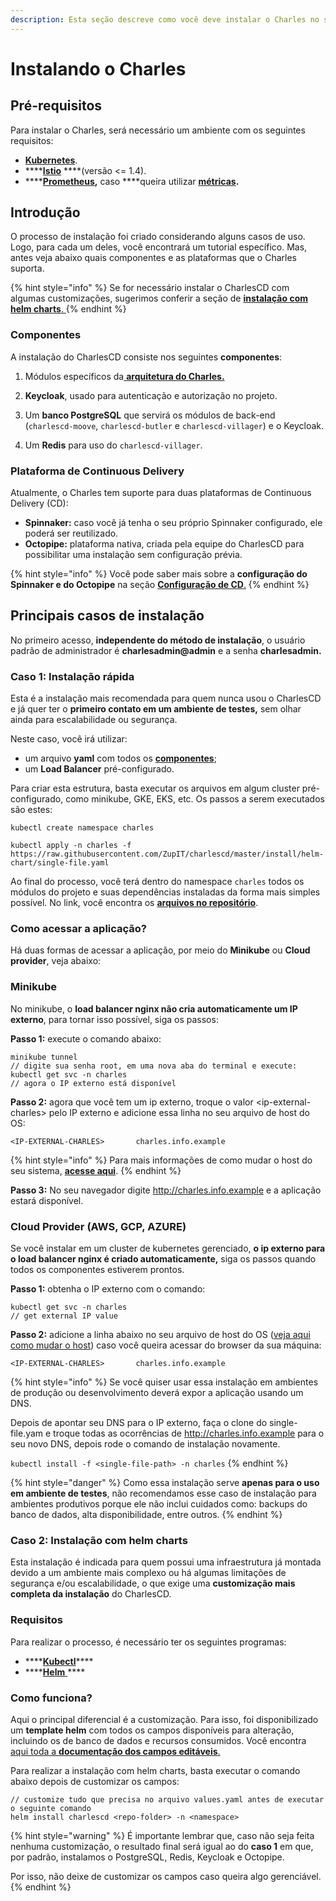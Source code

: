 ```yaml
---
description: Esta seção descreve como você deve instalar o Charles no seu projeto.
---
```


# Instalando o Charles

## Pré-requisitos

Para instalar o Charles, será necessário um ambiente com os seguintes requisitos:

* [**Kubernetes**](https://kubernetes.io/docs/setup/).
* \*\*\*\*[**Istio**](https://istio.io/archive/) ****\(versão &lt;= 1.4\).
* \*\*\*\*[**Prometheus**](https://prometheus.io/docs/prometheus/latest/getting_started/)**,** caso ****queira utilizar [**métricas**](../referencia/metricas/)**.**

## Introdução

O processo de instalação foi criado considerando alguns casos de uso. Logo, para cada um deles, você encontrará um tutorial específico.  Mas, antes veja abaixo quais componentes e as plataformas que o Charles suporta. 

{% hint style="info" %}
Se for necessário instalar o CharlesCD com algumas customizações, sugerimos conferir a seção de [**instalação com helm charts**. ](instalando-charles.md#caso-2-instalacao-com-helm-charts)
{% endhint %}

### Componentes

A instalação do CharlesCD consiste nos seguintes **componentes**:

1. Módulos específicos da[ **arquitetura do Charles.**](../#arquitetura-do-sistema) 
2. **Keycloak**, usado para autenticação e autorização no projeto.

3. Um **banco PostgreSQL** que servirá os módulos de back-end \(`charlescd-moove`, `charlescd-butler` e `charlescd-villager`\) e o Keycloak. 
4. Um **Redis** para uso do `charlescd-villager`.

### Plataforma de Continuous Delivery 

Atualmente, o Charles tem suporte para duas plataformas de Continuous Delivery \(CD\):

* **Spinnaker:** caso você já tenha o seu próprio Spinnaker configurado, ele poderá ser reutilizado.
* **Octopipe:** plataforma nativa, criada pela equipe do CharlesCD para possibilitar uma instalação sem configuração prévia.

{% hint style="info" %}
Você pode saber mais sobre a **configuração do Spinnaker e do Octopipe** na seção [**Configuração de CD**.](../referencia/configuracao-cd.md)
{% endhint %}

## Principais casos de instalação 

No primeiro acesso, **independente do método de instalação**, o usuário padrão de administrador é **charlesadmin@admin** e a senha **charlesadmin.**

### Caso 1: Instalação rápida 

Esta é a instalação mais recomendada para quem nunca usou o CharlesCD  e já quer ter o **primeiro contato em um ambiente de testes,** sem olhar ainda para escalabilidade ou segurança.

Neste caso, você irá utilizar: 

* um arquivo **yaml** com todos os [**componentes**](instalando-charles.md#componentes);
* um **Load Balancer** pré-configurado. 

Para criar esta estrutura, basta executar os arquivos em algum cluster pré-configurado, como minikube, GKE, EKS, etc. Os passos a serem executados são estes:

```text
kubectl create namespace charles

kubectl apply -n charles -f https://raw.githubusercontent.com/ZupIT/charlescd/master/install/helm-chart/single-file.yaml
```

Ao final do processo, você terá dentro do namespace `charles` todos os módulos do projeto e suas dependências instaladas da forma mais simples possível. No link, você encontra os [**arquivos no repositório**](https://raw.githubusercontent.com/ZupIT/charlescd/master/install/helm-chart/single-file.yaml).

###  **Como acessar a aplicação?**

Há duas formas de acessar a aplicação, por meio do **Minikube** ou **Cloud provider**, veja abaixo: 

### **Minikube**

No minikube, o **load balancer nginx não cria automaticamente um IP externo**, para tornar isso possível, siga os passos: 

**Passo 1:** execute o comando abaixo: 

```text
minikube tunnel
// digite sua senha root, em uma nova aba do terminal e execute:
kubectl get svc -n charles
// agora o IP externo está disponível
```

**Passo 2:** agora que você tem um ip externo, troque o valor &lt;ip-external-charles&gt; pelo IP externo e adicione essa linha no seu arquivo de host do OS: 

```text
<IP-EXTERNAL-CHARLES>       charles.info.example
```

{% hint style="info" %}
Para mais informações de como mudar o host do seu sistema, [**acesse aqui**](https://www.howtogeek.com/howto/27350/beginner-geek-how-to-edit-your-hosts-file/). 
{% endhint %}

**Passo 3:** No seu navegador digite http://charles.info.example e a aplicação estará disponível.

### **Cloud Provider \(AWS, GCP, AZURE\)**

Se você instalar em um cluster de kubernetes gerenciado, **o ip externo para o load balancer nginx é criado automaticamente,** siga os passos quando todos os componentes estiverem prontos.

**Passo 1:**  obtenha o IP externo com o comando:

```text
kubectl get svc -n charles
// get external IP value
```

**Passo 2:** adicione a linha abaixo no seu arquivo de host do OS \([veja aqui como mudar o host](https://www.howtogeek.com/howto/27350/beginner-geek-how-to-edit-your-hosts-file/)\) caso você queira acessar do browser da sua máquina:

```text
<IP-EXTERNAL-CHARLES>       charles.info.example
```

{% hint style="info" %}
Se você quiser usar essa instalação em ambientes de produção ou desenvolvimento deverá expor a aplicação usando um DNS.

Depois de apontar seu DNS para o IP externo, faça o clone do single-file.yam e troque todas as ocorrências de http://charles.info.example para o seu novo DNS, depois rode o comando de instalação novamente.

`kubectl install -f <single-file-path> -n charles`
{% endhint %}

{% hint style="danger" %}
Como essa instalação serve **apenas para o uso em ambiente de testes**, não recomendamos esse caso de instalação para ambientes produtivos porque ele não inclui cuidados como: backups do banco de dados, alta disponibilidade, entre outros.
{% endhint %}

### Caso 2: Instalação com helm charts

Esta instalação é indicada para quem possui uma infraestrutura já montada devido a um ambiente mais complexo ou há algumas limitações de segurança e/ou escalabilidade, o que exige uma **customização mais completa da instalação** do CharlesCD.

### Requisitos 

Para realizar o processo, é necessário ter os seguintes programas: 

* \*\*\*\*[**Kubectl**](https://kubernetes.io/docs/tasks/tools/install-kubectl/)\*\*\*\*
* \*\*\*\*[**Helm** ](https://helm.sh/docs/intro/install/)\*\*\*\*

### Como funciona?

Aqui o principal diferencial é a customização. Para isso, foi disponibilizado um **template helm** com todos os campos disponíveis para alteração, incluindo os de banco de dados e recursos consumidos. Você encontra [aqui toda a **documentação dos campos editáveis**.](https://github.com/ZupIT/charlescd/tree/master/install/helm-chart) 

Para realizar a instalação com helm charts, basta executar o comando abaixo depois de customizar os campos:

```text
// customize tudo que precisa no arquivo values.yaml antes de executar o seguinte comando
helm install charlescd <repo-folder> -n <namespace>
```

{% hint style="warning" %}
É importante lembrar que, caso não seja feita nenhuma customização, o resultado final será igual ao do **caso 1** em que, por padrão, instalamos o PostgreSQL, Redis, Keycloak e Octopipe. 

Por isso, não deixe de customizar os campos caso queira algo gerenciável. 
{% endhint %}

